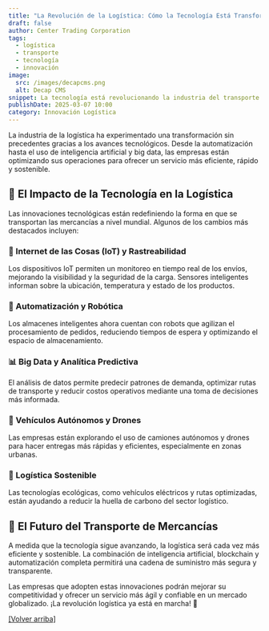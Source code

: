 ```yaml
---
title: "La Revolución de la Logística: Cómo la Tecnología Está Transformando el Transporte de Mercancías"
draft: false
author: Center Trading Corporation
tags:
  - logística
  - transporte
  - tecnología
  - innovación
image:
  src: /images/decapcms.png
  alt: Decap CMS
snippet: La tecnología está revolucionando la industria del transporte y la logística, optimizando procesos, reduciendo costos y mejorando la eficiencia operativa.
publishDate: 2025-03-07 10:00
category: Innovación Logística
---
```


La industria de la logística ha experimentado una transformación sin precedentes gracias a los avances tecnológicos. Desde la automatización hasta el uso de inteligencia artificial y big data, las empresas están optimizando sus operaciones para ofrecer un servicio más eficiente, rápido y sostenible.

## 🚛 El Impacto de la Tecnología en la Logística

Las innovaciones tecnológicas están redefiniendo la forma en que se transportan las mercancías a nivel mundial. Algunos de los cambios más destacados incluyen:

### 📡 Internet de las Cosas (IoT) y Rastreabilidad
Los dispositivos IoT permiten un monitoreo en tiempo real de los envíos, mejorando la visibilidad y la seguridad de la carga. Sensores inteligentes informan sobre la ubicación, temperatura y estado de los productos.

### 🤖 Automatización y Robótica
Los almacenes inteligentes ahora cuentan con robots que agilizan el procesamiento de pedidos, reduciendo tiempos de espera y optimizando el espacio de almacenamiento.

### 📊 Big Data y Analítica Predictiva
El análisis de datos permite predecir patrones de demanda, optimizar rutas de transporte y reducir costos operativos mediante una toma de decisiones más informada.

### 🚚 Vehículos Autónomos y Drones
Las empresas están explorando el uso de camiones autónomos y drones para hacer entregas más rápidas y eficientes, especialmente en zonas urbanas.

### 🌱 Logística Sostenible
Las tecnologías ecológicas, como vehículos eléctricos y rutas optimizadas, están ayudando a reducir la huella de carbono del sector logístico.

## 🔮 El Futuro del Transporte de Mercancías

A medida que la tecnología sigue avanzando, la logística será cada vez más eficiente y sostenible. La combinación de inteligencia artificial, blockchain y automatización completa permitirá una cadena de suministro más segura y transparente.

Las empresas que adopten estas innovaciones podrán mejorar su competitividad y ofrecer un servicio más ágil y confiable en un mercado globalizado. ¡La revolución logística ya está en marcha! 🚀

<a href="#top">[Volver arriba]</a>
```

